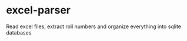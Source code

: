 # excel-parser
Read excel files, extract roll numbers and organize everything into sqlite databases
